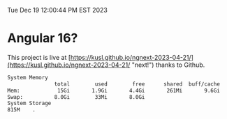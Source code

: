 Tue Dec 19 12:00:44 PM EST 2023

# Angular 16?


This project is live at [https://kusl.github.io/ngnext-2023-04-21/](https://kusl.github.io/ngnext-2023-04-21/ "next!") thanks to Github.

```bash
System Memory
               total        used        free      shared  buff/cache   available
Mem:            15Gi       1.9Gi       4.4Gi       261Mi       9.6Gi        13Gi
Swap:          8.0Gi        33Mi       8.0Gi
System Storage
815M	.
```
